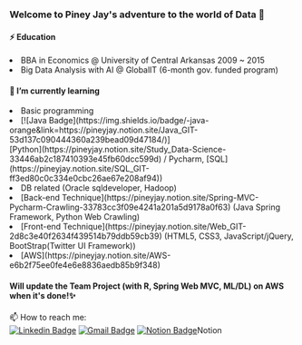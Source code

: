 ### Welcome to Piney Jay's adventure to the world of Data 👋

#### ⚡ Education
<li>BBA in Economics @ University of Central Arkansas 2009 ~ 2015</li>
<li>Big Data Analysis with AI @ GlobalIT (6-month gov. funded program)</li>

#### 🌱 I’m currently learning
<li>Basic programming
  <li>[![Java Badge](https://img.shields.io/badge/-java-orange&link=https://pineyjay.notion.site/Java_GIT-53d137c090444360a239bead09d47184/)]</li>
  [Python](https://pineyjay.notion.site/Study_Data-Science-33446ab2c187410393e45fb60dcc599d) / Pycharm, [SQL](https://pineyjay.notion.site/SQL_GIT-ff3ed80c0c334e0cbc26ae67e208af94))</li>
<li>DB related (Oracle sqldeveloper,  Hadoop)</li>
<li>[Back-end Technique](https://pineyjay.notion.site/Spring-MVC-Pycharm-Crawling-33783cc3f09e4241a201a5d9178a0f63) (Java Spring Framework, Python Web Crawling)</li>
<li>[Front-end Technique](https://pineyjay.notion.site/Web_GIT-2d8c3e40f2634f439514b79ddb59cb39) (HTML5, CSS3, JavaScript/jQuery, BootStrap(Twitter UI Framework))</li>
<li>[AWS](https://pineyjay.notion.site/AWS-e6b2f75ee0fe4e6e8836aedb85b9f348)</li>

#### Will update the Team Project (with R, Spring Web MVC, ML/DL) on AWS when it's done!✨

📫 How to reach me:   
[![Linkedin Badge](https://img.shields.io/badge/-LinkedIn-blue?style=flat-square&logo=Linkedin&logoColor=white&link=https://www.linkedin.com/in/pineyjay/)](https://www.linkedin.com/in/pineyjay/)
[![Gmail Badge](https://img.shields.io/badge/Gmail-d14836?style=flat-square&logo=Gmail&logoColor=white&link=mailto:kjeong1991@gmail.com)](mailto:kjeong1991@gmail.com)
[![Notion Badge](https://img.icons8.com/ios/30/000000/book.png)](https://notion.so/pineyjay/)Notion


<!--
**jaykang1991/jaykang1991** is a ✨ _special_ ✨ repository because its `README.md` (this file) appears on your GitHub profile.

Here are some ideas to get you started:

- 🔭 I’m currently working on ...
- 🌱 I’m currently learning ...
- 👯 I’m looking to collaborate on ...
- 🤔 I’m looking for help with ...
- 💬 Ask me about ...
- 📫 How to reach me: ...
- 😄 Pronouns: ...
- ⚡ Fun fact: ...
-->

